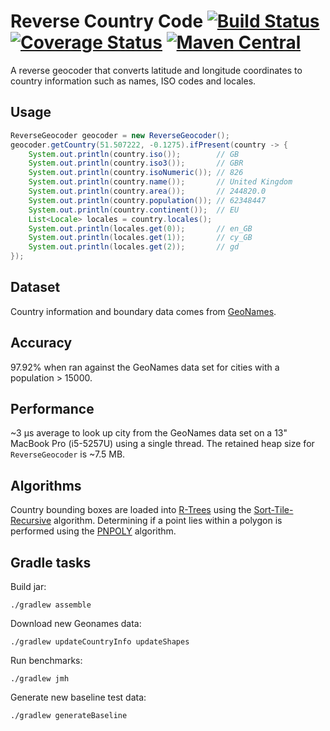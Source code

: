 # Reverse Country Code [![Build Status](https://travis-ci.org/bencampion/reverse-country-code.svg?branch=master)](https://travis-ci.org/bencampion/reverse-country-code) [![Coverage Status](https://img.shields.io/coveralls/bencampion/reverse-country-code.svg)](https://coveralls.io/r/bencampion/reverse-country-code?branch=master) [![Maven Central](https://maven-badges.herokuapp.com/maven-central/uk.recurse/reverse-country-code/badge.svg)](https://maven-badges.herokuapp.com/maven-central/uk.recurse/reverse-country-code)

A reverse geocoder that converts latitude and longitude coordinates to country information such as names, ISO codes and locales.

## Usage

```java
ReverseGeocoder geocoder = new ReverseGeocoder();
geocoder.getCountry(51.507222, -0.1275).ifPresent(country -> {
    System.out.println(country.iso());        // GB
    System.out.println(country.iso3());       // GBR
    System.out.println(country.isoNumeric()); // 826
    System.out.println(country.name());       // United Kingdom
    System.out.println(country.area());       // 244820.0
    System.out.println(country.population()); // 62348447
    System.out.println(country.continent());  // EU
    List<Locale> locales = country.locales();
    System.out.println(locales.get(0));       // en_GB
    System.out.println(locales.get(1));       // cy_GB
    System.out.println(locales.get(2));       // gd
});
```

## Dataset

Country information and boundary data comes from [GeoNames](http://download.geonames.org/export/dump/).

## Accuracy

97.92% when ran against the GeoNames data set for cities with a population > 15000. 

## Performance

~3 μs average to look up city from the GeoNames data set on a 13" MacBook Pro (i5-5257U) using a single thread. The retained heap size for `ReverseGeocoder` is ~7.5 MB.

## Algorithms

Country bounding boxes are loaded into [R-Trees](https://en.wikipedia.org/wiki/R-tree) using the [Sort-Tile-Recursive](http://www.dtic.mil/dtic/tr/fulltext/u2/a324493.pdf) algorithm. Determining if a point lies within a polygon is performed using the [PNPOLY](http://www.ecse.rpi.edu/Homepages/wrf/Research/Short_Notes/pnpoly.html) algorithm.

## Gradle tasks

Build jar:

    ./gradlew assemble

Download new Geonames data:

    ./gradlew updateCountryInfo updateShapes

Run benchmarks:

    ./gradlew jmh

Generate new baseline test data:

    ./gradlew generateBaseline
